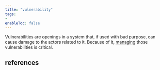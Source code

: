 ```yaml
---
title: "vulnerability"
tags:
- 
enableToc: false
---
```


Vulnerabilities are openings in a system that, if used with bad purpose, can cause damage to the actors related to it. Because of it, [managing](notes/vulnerability-management.md) those vulnerabilities is critical.

## references
